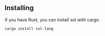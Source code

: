## Installing

If you have Rust, you can install sol with cargo.

```bash
cargo install sol-lang
```
